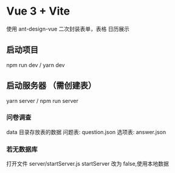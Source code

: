 # Vue 3 + Vite

使用 ant-design-vue 二次封装表单，表格
日历展示

## 启动项目

npm run dev / yarn dev

## 启动服务器 （需创建表）

yarn server / npm run server

### 问卷调查

data 目录存放表的数据
问题表: question.json
选项表: answer.json

### 若无数据库

打开文件 server/startServer.js startServer 改为 false,使用本地数据
